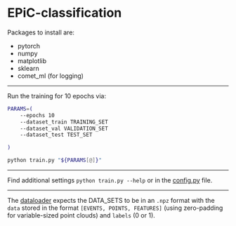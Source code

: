 # EPiC-classification

Packages to install are:
- pytorch
- numpy
- matplotlib
- sklearn
- comet_ml (for logging)

---

Run the training for 10 epochs via:
```bash
PARAMS=(
    --epochs 10
    --dataset_train TRAINING_SET
    --dataset_val VALIDATION_SET
    --dataset_test TEST_SET

)

python train.py "${PARAMS[@]}"
```

---

Find additional settings `python train.py --help` or in the [config.py](config.py) file.

---
The [dataloader](dataloader.py) expects the DATA_SETS to be in an `.npz` format with the `data` stored in the format `[EVENTS, POINTS, FEATURES]` (using zero-padding for variable-sized point clouds) and `labels` (0 or 1).
